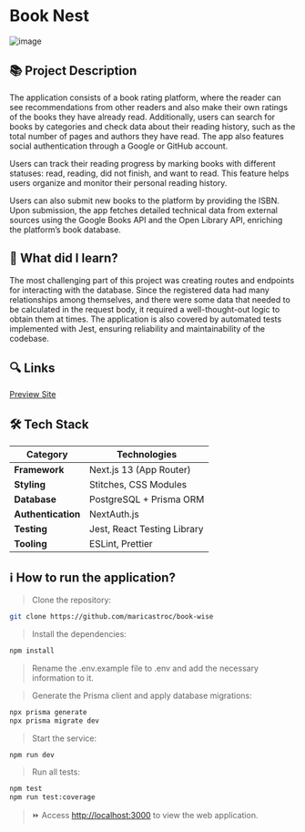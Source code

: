 # Book Nest
![image](https://github.com/user-attachments/assets/da853ec9-6255-407e-aa46-e555673bd59f)


## 📚 Project Description

The application consists of a book rating platform, where the reader can see recommendations from other readers and also make their own ratings of the books they have already read. Additionally, users can search for books by categories and check data about their reading history, such as the total number of pages and authors they have read. The app also features social authentication through a Google or GitHub account.

Users can track their reading progress by marking books with different statuses: read, reading, did not finish, and want to read. This feature helps users organize and monitor their personal reading history.

Users can also submit new books to the platform by providing the ISBN. Upon submission, the app fetches detailed technical data from external sources using the Google Books API and the Open Library API, enriching the platform’s book database.

## 📌 What did I learn?

The most challenging part of this project was creating routes and endpoints for interacting with the database. Since the registered data had many relationships among themselves, and there were some data that needed to be calculated in the request body, it required a well-thought-out logic to obtain them at times. The application is also covered by automated tests implemented with Jest, ensuring reliability and maintainability of the codebase.

## 🔍 Links
[Preview Site](https://book-wise-puce.vercel.app/)

## 🛠️ Tech Stack

| Category        | Technologies                          |
|----------------|----------------------------------------|
| **Framework**   | Next.js 13 (App Router)               |
| **Styling**     | Stitches, CSS Modules                 |
| **Database**    | PostgreSQL + Prisma ORM               |
| **Authentication** | NextAuth.js                      |
| **Testing**     | Jest, React Testing Library           |
| **Tooling**     | ESLint, Prettier                      |

## ℹ️ How to run the application?

> Clone the repository:

```bash
git clone https://github.com/maricastroc/book-wise
```

> Install the dependencies:

```bash
npm install
```

> Rename the .env.example file to .env and add the necessary information to it.

> Generate the Prisma client and apply database migrations:

```bash
npx prisma generate
npx prisma migrate dev
```

> Start the service:

```bash
npm run dev
```

> Run all tests:

```bash
npm test
npm run test:coverage
```

> ⏩ Access [http://localhost:3000](http://localhost:3000) to view the web application.
